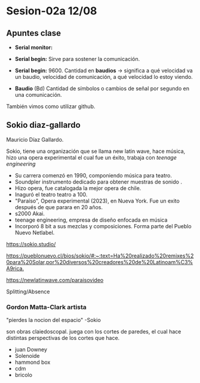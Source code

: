 # Sesion-02a 12/08

## Apuntes clase

* **Serial monitor:**

* **Serial begin:** Sirve para sostener la comunicación.

* **Serial begin:** 9600. Cantidad en **baudios** -> significa a qué velocidad va un baudio, velocidad de comunicación, a qué velocidad lo estoy viendo.

* **Baudio** (Bd) Cantidad de símbolos o cambios de señal por segundo en una comunicación.

También vimos como utilizar github.

## Sokio diaz-gallardo

Mauricio Díaz Gallardo.
 
Sokio, tiene una organización que se llama new latin wave, hace música, hizo una opera experimental el cual fue un éxito, trabaja con *teenage engineering*
 
* Su carrera comenzó en 1990, componiendo música para teatro.
* Soundpler  instrumento dedicado para obtener muestras de sonido .
* Hizo opera, fue catalogada la mejor opera de chile.
* Inaguró el teatro teatro a 100.
* "Paraíso", Opera experimental (2023), en Nueva York. Fue un exito después de que parara en 20 años.
* s2000 Akai.
* teenage engineering, empresa de diseño enfocada en música
* Incorporó 8 bit a sus mezclas y composiciones. Forma parte del Pueblo Nuevo Netlabel.


<https://sokio.studio/>

<https://pueblonuevo.cl/bios/sokio/#:~:text=Ha%20realizado%20remixes%20para%20Solar,por%20diversos%20creadores%20de%20Latinoam%C3%A9rica.>

<https://newlatinwave.com/paraisovideo>

Splitting/Absence 

### Gordon Matta-Clark artista 

"pierdes la nocion del espacio" -Sokio

son obras claiedoscopal. juega con los cortes de paredes, el cual hace distintas perspectivas de los cortes que hace.

* juan Downey
* Solenoide 
* hammond box
* cdm
* bricolo
